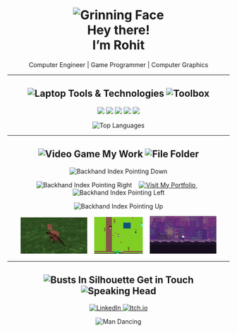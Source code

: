 <h1 align="center">
  <img src="https://raw.githubusercontent.com/Tarikul-Islam-Anik/Telegram-Animated-Emojis/main/Smileys/Grinning%20Face.webp" alt="Grinning Face" width="100" height="100" />
  <br>
  Hey there! <br>
  I’m Rohit
</h1>
<p align="center">
  Computer Engineer | Game Programmer | Computer Graphics
</p>

---

<h2 align="center"> 
  <img src="https://raw.githubusercontent.com/Tarikul-Islam-Anik/Telegram-Animated-Emojis/main/Objects/Laptop.webp" alt="Laptop" width="40" height="40" />
  Tools & Technologies 
  <img src="https://raw.githubusercontent.com/Tarikul-Islam-Anik/Telegram-Animated-Emojis/main/Objects/Toolbox.webp" alt="Toolbox" width="40" height="40" />
</h2>

<p align="center">
  <img src="https://img.shields.io/badge/C++-00599C?style=plastic&logo=c%2B%2B" />
  <img src="https://img.shields.io/badge/Python-3776AB?style=plastic&logo=python" />
  <img src="https://img.shields.io/badge/DirectX-1B1B1B?style=plastic&logo=directx" />
  <img src="https://img.shields.io/badge/Unity-000000?style=plastic&logo=unity" />
  <img src="https://img.shields.io/badge/Unreal%20Engine-313131?style=plastic&logo=unreal-engine" />
</p>

<p align="center">
  <img src="https://github-readme-stats.vercel.app/api/top-langs/?username=RohitKaravadra&layout=compact&theme=tokyonight" alt="Top Languages" />
</p>

---

<h2 align="center">
    <img src="https://raw.githubusercontent.com/Tarikul-Islam-Anik/Telegram-Animated-Emojis/main/Activity/Video%20Game.webp" alt="Video Game" width="40" height="40" />
  My Work 
  <img src="https://raw.githubusercontent.com/Tarikul-Islam-Anik/Telegram-Animated-Emojis/main/Objects/File%20Folder.webp" alt="File Folder" width="40" height="40" />
</h2>

<!-------------------------- Porfolio button------------------------------->
<p align="center">
  <img src="https://raw.githubusercontent.com/Tarikul-Islam-Anik/Telegram-Animated-Emojis/main/People/Backhand%20Index%20Pointing%20Down.webp" alt="Backhand Index Pointing Down" width="30" height="30" />
</p>

<p align="center">
  <img src="https://raw.githubusercontent.com/Tarikul-Islam-Anik/Telegram-Animated-Emojis/main/People/Backhand%20Index%20Pointing%20Right.webp" alt="Backhand Index Pointing Right" width="30" height="30" />
  &nbsp;&nbsp;
  <a href="https://rohitkaravadra.github.io/">
    <img src="https://img.shields.io/badge/My%20Portfolio-1e1e2f?style=plastic&logo=github&logoColor=white&labelColor=2dd4bf" alt="Visit My Portfolio" />
  </a>
  &nbsp;&nbsp;
  <img src="https://raw.githubusercontent.com/Tarikul-Islam-Anik/Telegram-Animated-Emojis/main/People/Backhand%20Index%20Pointing%20Left.webp" alt="Backhand Index Pointing Left" width="30" height="30" />
</p>

<p align="center">
  <img src="https://raw.githubusercontent.com/Tarikul-Islam-Anik/Telegram-Animated-Emojis/main/People/Backhand%20Index%20Pointing%20Up.webp" alt="Backhand Index Pointing Up" width="30" height="30" />
</p>
<!------------------------------------------------------------------------>

<p align="center">
  <img src="https://github.com/RohitKaravadra/Rasteriser/blob/main/Readme/GIF1.gif?raw=true" alt="Indie Game Preview" width="30%" />
  &nbsp;&nbsp;
  <img src="https://github.com/RohitKaravadra/Vampire-Survival/blob/main/Readme/Gif_1.gif?raw=true" alt="Indie Game Preview" width="22%" />
  &nbsp;&nbsp;
  <img src="https://github.com/RohitKaravadra/Echo-of-Youth/blob/main/Readme/GIF2.gif?raw=true" alt="Indie Game Preview" width="30%" />
</p>

---

<h2 align="center"> 
  <img src="https://raw.githubusercontent.com/Tarikul-Islam-Anik/Telegram-Animated-Emojis/main/People/Busts%20In%20Silhouette.webp" alt="Busts In Silhouette" width="40" height="40" />
  Get in Touch 
  <img src="https://raw.githubusercontent.com/Tarikul-Islam-Anik/Telegram-Animated-Emojis/main/People/Speaking%20Head.webp" alt="Speaking Head" width="40" height="40" />
</h2>

<p align="center">
  <a href="https://www.linkedin.com/in/rohitkaravadra">
    <img src="https://img.shields.io/badge/LinkedIn-0077B5?style=plastic&logo=linkedin&logoColor=white" alt="LinkedIn" />
  </a>
  <a href="https://vec1or2000.itch.io/">
    <img src="https://img.shields.io/badge/Itch.io-FA5C5C?style=plastic&logo=itch.io&logoColor=white" alt="Itch.io" />
  </a>
</p>

<p align="center">
<img src="https://raw.githubusercontent.com/Tarikul-Islam-Anik/Telegram-Animated-Emojis/main/People/Man%20Dancing.webp" alt="Man Dancing" width="100" height="100" />
<p align="center">
